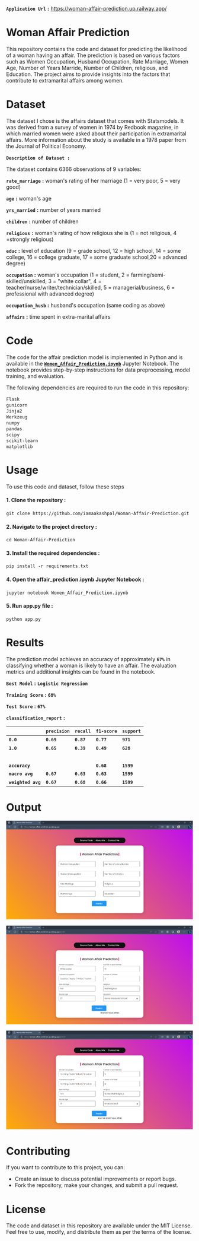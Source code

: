 
**`Application Url`** **:** https://woman-affair-prediction.up.railway.app/

# Woman Affair Prediction
This repository contains the code and dataset for predicting the likelihood of a woman having an affair. The prediction is based on various factors such as Women Occupation, Husband Occupation, Rate Marriage, Women Age, Number of Years Marride, Number of Children, religious, and Education. The project aims to provide insights into the factors that contribute to extramarital affairs among women.

# Dataset
The dataset I chose is the affairs dataset that comes with Statsmodels. It was derived from a survey of women in 1974 by Redbook magazine, in which married women were asked about their participation in extramarital affairs. More information about the study is available in a 1978 paper from the Journal of Political Economy.

**`Description of Dataset :`**

The dataset contains 6366 observations of 9 variables:

**`rate_marriage`** **:** woman's rating of her marriage (1 = very poor, 5 = very good)

**`age`** **:** woman's age

**`yrs_married`** **:** number of years married

**`children`** **:** number of children

**`religious`** **:**  woman's rating of how religious she is (1 = not religious, 4 =strongly religious)

**`educ`** **:**  level of education (9 = grade school, 12 = high school, 14 = some college, 16 = college graduate, 17 = some graduate school,20 = advanced degree)

**`occupation`** **:**  woman's occupation (1 = student, 2 = farming/semi-skilled/unskilled, 3 = "white collar", 4 = teacher/nurse/writer/technician/skilled, 5 = managerial/business, 6 = professional with advanced degree)

**`occupation_husb`** **:**  husband's occupation (same coding as above)

**`affairs`** **:** time spent in extra-marital affairs

# Code
The code for the affair prediction model is implemented in Python and is available in the [**`Women_Affair_Prediction.ipynb`**](https://github.com/iamaakashpal/Woman-Affair-Prediction/blob/main/Women_Affair_Prediction.ipynb) Jupyter Notebook. The notebook provides step-by-step instructions for data preprocessing, model training, and evaluation.

The following dependencies are required to run the code in this repository:

```
Flask
gunicorn
Jinja2
Werkzeug
numpy
pandas
scipy
scikit-learn
matplotlib
```

# Usage
To use this code and dataset, follow these steps
    
#### 1. Clone the repository **:**
        
```
git clone https://github.com/iamaakashpal/Woman-Affair-Prediction.git
```
#### 2. Navigate to the project directory **:**

```
cd Woman-Affair-Prediction
```

####  3. Install the required dependencies **:**

```
pip install -r requirements.txt
```

#### 4. Open the affair_prediction.ipynb Jupyter Notebook **:**

```
jupyter notebook Women_Affair_Prediction.ipynb
```

#### 5. Run app.py file **:**

```
python app.py
```
# Results

The prediction model achieves an accuracy of approximately **`67%`** in classifying whether a woman is likely to have an affair. The evaluation metrics and additional insights can be found in the notebook.

**`Best Model`** **:** **`Logistic Regression`**

**`Training Score`** **:** **`68%`**

**`Test Score`** **:** **`67%`**

**`classification_report`** **:**

|           | **`precision`**| **`recall`**| **`f1-score`** |**`support`**|
| --------  | -------  |     - | --- |-|
| **`0.0`** |  **`0.69`** | **`0.87`** | **`0.77`** |**`971`**|
| **`1.0`** | **`0.65`** | **`0.39`** | **`0.49`** |**`628`**|
|           |       |               | |ㅤ |
|  **`accuracy`** |  |              |**`0.68`**   |**`1599`**|
| **`macro avg`** | **`0.67`** | **`0.63`**   | **`0.63`**  |**`1599`**|
| **`weighted avg`** | **`0.67`** | **`0.68`** |  **`0.66`** |**`1599`**|


# Output

![Output Screenshot](https://raw.githubusercontent.com/iamaakashpal/Woman-Affair-Prediction/main/img/1.png)

![Output Screenshot](https://raw.githubusercontent.com/iamaakashpal/Woman-Affair-Prediction/main/img/2.png)

![Output Screenshot](https://raw.githubusercontent.com/iamaakashpal/Woman-Affair-Prediction/main/img/3.png)

# Contributing

If you want to contribute to this project, you can:

- Create an issue to discuss potential improvements or report bugs.
- Fork the repository, make your changes, and submit a pull request.

# License
The code and dataset in this repository are available under the MIT License. Feel free to use, modify, and distribute them as per the terms of the license.

